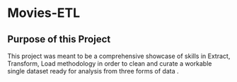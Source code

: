 # Movies-ETL

## Purpose of this Project
This project was meant to be a comprehensive showcase of skills in Extract, Transform, Load methodology in order to clean and curate a workable single dataset ready for analysis from three forms of data .
